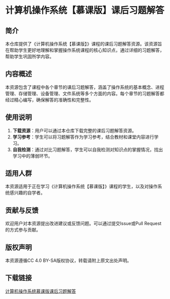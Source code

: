 # 计算机操作系统【慕课版】课后习题解答

## 简介
本仓库提供了《计算机操作系统【慕课版】》课程的课后习题解答资源。该资源旨在帮助学生更好地理解和掌握操作系统课程的核心知识点，通过详细的习题解答，帮助学生巩固所学内容。

## 内容概述
本资源包含了课程中各个章节的课后习题解答，涵盖了操作系统的基本概念、进程管理、存储管理、设备管理、文件系统等多个方面的内容。每个章节的习题解答都经过精心编写，确保解答的准确性和完整性。

## 使用说明
1. **下载资源**：用户可以通过本仓库下载完整的课后习题解答资源。
2. **学习参考**：学生可以将习题解答作为学习参考，结合教材和课堂内容进行学习。
3. **自我检测**：通过对比习题解答，学生可以自我检测对知识点的掌握情况，找出学习中的薄弱环节。

## 适用人群
本资源适用于正在学习《计算机操作系统【慕课版】》课程的学生，以及对操作系统感兴趣的自学者。

## 贡献与反馈
欢迎用户对本资源提出改进建议或反馈问题。可以通过提交Issue或Pull Request的方式参与贡献。

## 版权声明
本资源遵循CC 4.0 BY-SA版权协议，转载请附上原文出处声明。

## 下载链接

[计算机操作系统慕课版课后习题解答](https://pan.quark.cn/s/2cef296ff688)
